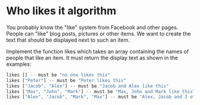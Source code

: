 # Who likes it algorithm

You probably know the "like" system from Facebook and other pages. People can "like" blog posts, pictures or other items. We want to create the text that should be displayed next to such an item.

Implement the function likes which takes an array containing the names of people that like an item. It must return the display text as shown in the examples:

``` js
likes [] -- must be "no one likes this"
likes ["Peter"] -- must be "Peter likes this"
likes ["Jacob", "Alex"] -- must be "Jacob and Alex like this"
likes ["Max", "John", "Mark"] -- must be "Max, John and Mark like this"
likes ["Alex", "Jacob", "Mark", "Max"] -- must be "Alex, Jacob and 2 others like this"
```